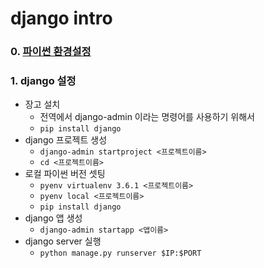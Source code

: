 # django intro

### 0. [파이썬 환경설정](https://github.com/mcDeeplearning/TIL/blob/master/파이썬%20환경설정.md)



### 1. django 설정

- 장고 설치
  - 전역에서 django-admin 이라는 명령어를 사용하기 위해서
  - `pip install django`
- django 프로젝트 생성
  - `django-admin startproject <프로젝트이름>`
  - `cd <프로젝트이름>`
- 로컬 파이썬 버전 셋팅
  - `pyenv virtualenv 3.6.1 <프로젝트이름>`
  - `pyenv local <프로젝트이름>`
  - `pip install django`
- django 앱 생성
  - `django-admin startapp <앱이름>`
- django server 실행
  - `python manage.py runserver $IP:$PORT`













